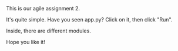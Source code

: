 This is our agile assignment 2.

<!-- 1 Would you like to know how to start it?  -->
It's quite simple. Have you seen app.py? Click on it, then click "Run".



Inside, there are different modules.
<!-- 1 -->

<!-- 2 -->

<!-- 3 -->

<!-- 4 -->

<!-- 5 -->


Hope you like it!